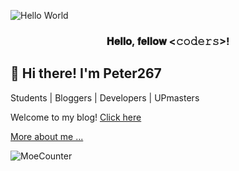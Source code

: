 ![Hello World](https://github.com/user-attachments/assets/f3eb217e-8977-4dc4-9b0a-364f35fab4b8)

<h3 align="center">𝐇𝐞𝐥𝐥𝐨, 𝐟𝐞𝐥𝐥𝐨𝐰 <𝚌𝚘𝚍𝚎𝚛𝚜></𝚌𝚘𝚍𝚎𝚛𝚜>!

## 👋 Hi there! I'm Peter267
Students | Bloggers | Developers | UPmasters

Welcome to my blog!  [Click here](https://peter267.github.io)

[More about me ...](https://peter267.github.io/about/)

![MoeCounter](https://count.getloli.com/@peter267-profile?name=peter267-profile&theme=gelbooru&padding=7&offset=0&align=top&scale=1&pixelated=1&darkmode=auto)
